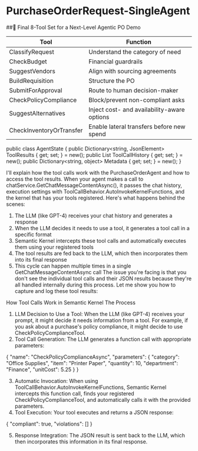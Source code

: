 ﻿# PurchaseOrderRequest-SingleAgent


##🧠 Final 8-Tool Set for a Next-Level Agentic PO Demo


| Tool                     | Function                                         |
|--------------------------|--------------------------------------------------|
| ClassifyRequest          | Understand the category of need                  |
| CheckBudget              | Financial guardrails                             |
| SuggestVendors           | Align with sourcing agreements                   |
| BuildRequisition         | Structure the PO                                 |
| SubmitForApproval        | Route to human decision-maker                    |
| CheckPolicyCompliance    | Block/prevent non-compliant asks                 |
| SuggestAlternatives      | Inject cost- and availability-aware options      |
| CheckInventoryOrTransfer | Enable lateral transfers before new spend        |



public class AgentState
{
    public Dictionary<string, JsonElement> ToolResults { get; set; } = new();
    public List<string> ToolCallHistory { get; set; } = new();
    public Dictionary<string, object> Metadata { get; set; } = new();
}


I'll explain how the tool calls work with the PurchaseOrderAgent and how to access the tool results.
When your agent makes a call to chatService.GetChatMessageContentAsync(), it passes the chat history, execution settings with ToolCallBehavior.AutoInvokeKernelFunctions, and the kernel that has your tools registered. Here's what happens behind the scenes:
1.	The LLM (like GPT-4) receives your chat history and generates a response
2.	When the LLM decides it needs to use a tool, it generates a tool call in a specific format
3.	Semantic Kernel intercepts these tool calls and automatically executes them using your registered tools
4.	The tool results are fed back to the LLM, which then incorporates them into its final response
5.	This cycle can happen multiple times in a single GetChatMessageContentAsync call
The issue you're facing is that you don't see the individual tool calls and their JSON results because they're all handled internally during this process. Let me show you how to capture and log these tool results:


How Tool Calls Work in Semantic Kernel
The Process
1.	LLM Decision to Use a Tool: When the LLM (like GPT-4) receives your prompt, it might decide it needs information from a tool. For example, if you ask about a purchase's policy compliance, it might decide to use CheckPolicyComplianceTool.
2.	Tool Call Generation: The LLM generates a function call with appropriate parameters:

{
  "name": "CheckPolicyComplianceAsync",
  "parameters": {
    "category": "Office Supplies",
    "item": "Printer Paper",
    "quantity": 10,
    "department": "Finance",
    "unitCost": 5.25
  }
}

3.	Automatic Invocation: When using ToolCallBehavior.AutoInvokeKernelFunctions, Semantic Kernel intercepts this function call, finds your registered CheckPolicyComplianceTool, and automatically calls it with the provided parameters.
4.	Tool Execution: Your tool executes and returns a JSON response:

  {
     "compliant": true,
     "violations": []
  }

5.	Response Integration: The JSON result is sent back to the LLM, which then incorporates this information in its final response.